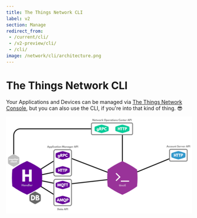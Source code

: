 ```yaml
---
title: The Things Network CLI
label: v2
section: Manage
redirect_from:
 - /current/cli/
 - /v2-preview/cli/
 - /cli/
image: /network/cli/architecture.png
---
```


# The Things Network CLI

Your Applications and Devices can be managed via [The Things Network Console](../console/index.md), but you can also use the CLI, if you're into that kind of thing. 😎

![Architecture](architecture.png)